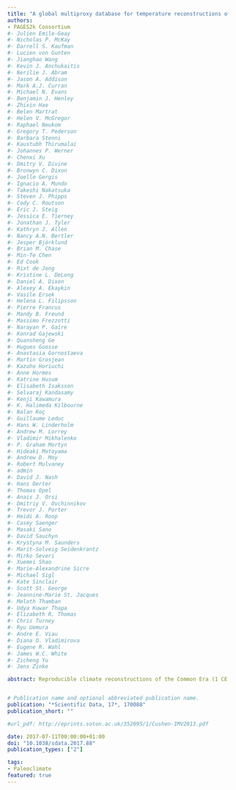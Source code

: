 ```yaml
---
title: "A global multiproxy database for temperature reconstructions of the Common Era"
authors:
- PAGES2k Consortium
#- Julien Emile-Geay
#- Nicholas P. McKay
#- Darrell S. Kaufman
#- Lucien von Gunten
#- Jianghao Wang
#- Kevin J. Anchukaitis
#- Nerilie J. Abram
#- Jason A. Addison
#- Mark A.J. Curran
#- Michael N. Evans
#- Benjamin J. Henley
#- Zhixin Hao
#- Belen Martrat
#- Helen V. McGregor
#- Raphael Neukom
#- Gregory T. Pederson
#- Barbara Stenni
#- Kaustubh Thirumalai
#- Johannes P. Werner
#- Chenxi Xu
#- Dmitry V. Divine
#- Bronwyn C. Dixon
#- Joelle Gergis
#- Ignacio A. Mundo
#- Takeshi Nakatsuka
#- Steven J. Phipps
#- Cody C. Routson
#- Eric J. Steig
#- Jessica E. Tierney
#- Jonathan J. Tyler
#- Kathryn J. Allen
#- Nancy A.N. Bertler
#- Jesper Björklund
#- Brian M. Chase
#- Min-Te Chen
#- Ed Cook
#- Rixt de Jong
#- Kristine L. DeLong
#- Daniel A. Dixon
#- Alexey A. Ekaykin
#- Vasile Ersek
#- Helena L. Filipsson
#- Pierre Francus
#- Mandy B. Freund
#- Massimo Frezzotti
#- Narayan P. Gaire
#- Konrad Gajewski
#- Quansheng Ge
#- Hugues Goosse
#- Anastasia Gornostaeva
#- Martin Grosjean
#- Kazuho Horiuchi
#- Anne Hormes
#- Katrine Husum
#- Elisabeth Isaksson
#- Selvaraj Kandasamy
#- Kenji Kawamura
#- K. Halimeda Kilbourne
#- Nalan Koç
#- Guillaume Leduc
#- Hans W. Linderholm
#- Andrew M. Lorrey
#- Vladimir Mikhalenko
#- P. Graham Mortyn
#- Hideaki Motoyama
#- Andrew D. Moy
#- Robert Mulvaney
#- admin
#- David J. Nash
#- Hans Oerter
#- Thomas Opel
#- Anais J. Orsi
#- Dmitriy V. Ovchinnikov
#- Trevor J. Porter
#- Heidi A. Roop
#- Casey Saenger
#- Masaki Sano
#- David Sauchyn
#- Krystyna M. Saunders
#- Marit-Solveig Seidenkrantz
#- Mirko Severi
#- Xuemei Shao
#- Marie-Alexandrine Sicre
#- Michael Sigl
#- Kate Sinclair
#- Scott St. George
#- Jeannine-Marie St. Jacques
#- Meloth Thamban
#- Udya Kuwar Thapa
#- Elizabeth R. Thomas
#- Chris Turney
#- Ryu Uemura
#- Andre E. Viau
#- Diana O. Vladimirova
#- Eugene R. Wahl
#- James W.C. White
#- Zicheng Yu
#- Jens Zinke

abstract: Reproducible climate reconstructions of the Common Era (1 CE to present) are key to placing industrial-era warming into the context of natural climatic variability. Here we present a community-sourced database of temperature-sensitive proxy records from the PAGES2k initiative. The database gathers 692 records from 648 locations, including all continental regions and major ocean basins. The records are from trees, ice, sediment, corals, speleothems, documentary evidence, and other archives. They range in length from 50 to 2000 years, with a median of 547 years, while temporal resolution ranges from biweekly to centennial. Nearly half of the proxy time series are significantly correlated with HadCRUT4.2 surface temperature over the period 1850–2014. Global temperature composites show a remarkable degree of coherence between high- and low-resolution archives, with broadly similar patterns across archive types, terrestrial versus marine locations, and screening criteria. The database is suited to investigations of global and regional temperature variability over the Common Era, and is shared in the Linked Paleo Data (LiPD) format, including serializations in Matlab, R and Python.


# Publication name and optional abbreviated publication name.
publication: "*Scientific Data, 17*, 170088"
publication_short: ""

#url_pdf: http://eprints.soton.ac.uk/352095/1/Cushen-IMV2013.pdf

date: 2017-07-11T00:00:00+01:00
doi: "10.1038/sdata.2017.88"
publication_types: ["2"]

tags:
- Paleoclimate
featured: true
---
```

